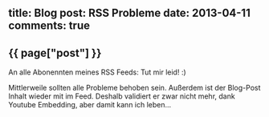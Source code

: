 title: Blog
post: RSS Probleme
date: 2013-04-11
comments: true
---

## {{ page["post"] }}
<!--%
from datetime import datetime
date = datetime.strptime(page["date"], "%Y-%m-%d").strftime("%B %d, %Y")
print "*Posted at %s.*" % date
%-->

An alle Abonennten meines RSS Feeds: Tut mir leid! :)

Mittlerweile sollten alle Probleme behoben sein. Außerdem ist der Blog-Post Inhalt wieder mit im Feed. Deshalb validiert er zwar nicht mehr, dank Youtube Embedding, aber damit kann ich leben...